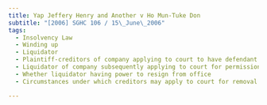 ```yaml
---
title: Yap Jeffery Henry and Another v Ho Mun-Tuke Don 
subtitle: "[2006] SGHC 106 / 15\_June\_2006"
tags:
  - Insolvency Law
  - Winding up
  - Liquidator
  - Plaintiff-creditors of company applying to court to have defendant removed as liquidator of company
  - Liquidator of company subsequently applying to court for permission to resign as liquidator of company
  - Whether liquidator having power to resign from office
  - Circumstances under which creditors may apply to court for removal of liquidator

---
```


